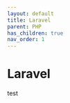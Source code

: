 ```yaml
---
layout: default
title: Laravel
parent: PHP
has_children: true
nav_order: 1
---
```


# Laravel

test
